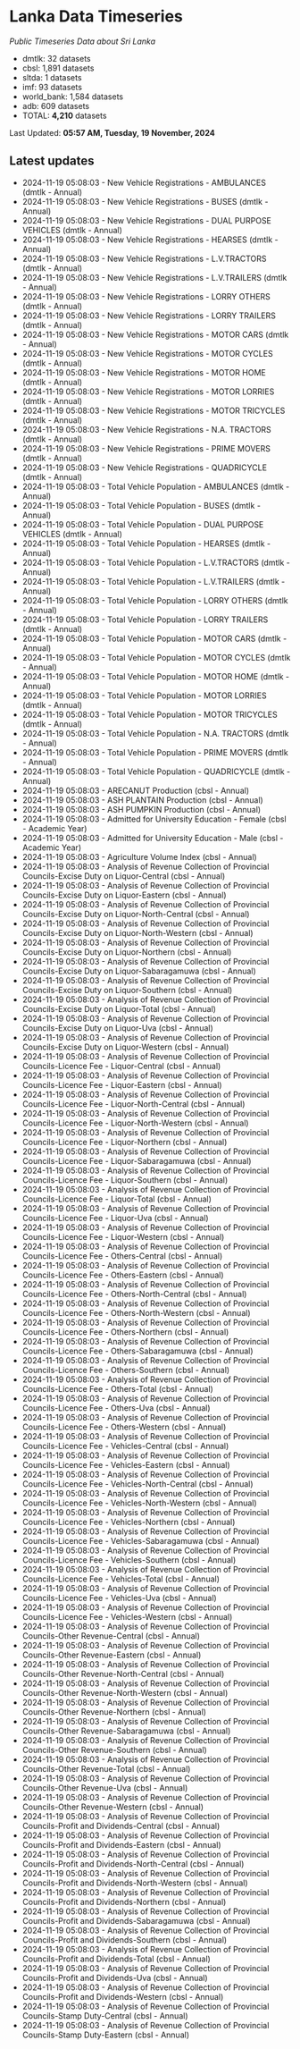 # Lanka Data Timeseries
*Public Timeseries Data about Sri Lanka*

* dmtlk: 32 datasets
* cbsl: 1,891 datasets
* sltda: 1 datasets
* imf: 93 datasets
* world_bank: 1,584 datasets
* adb: 609 datasets
* TOTAL: **4,210** datasets

Last Updated: **05:57 AM, Tuesday, 19 November, 2024**

## Latest updates

* 2024-11-19 05:08:03 - New Vehicle Registrations - AMBULANCES (dmtlk - Annual)
* 2024-11-19 05:08:03 - New Vehicle Registrations - BUSES (dmtlk - Annual)
* 2024-11-19 05:08:03 - New Vehicle Registrations - DUAL PURPOSE VEHICLES (dmtlk - Annual)
* 2024-11-19 05:08:03 - New Vehicle Registrations - HEARSES (dmtlk - Annual)
* 2024-11-19 05:08:03 - New Vehicle Registrations - L.V.TRACTORS (dmtlk - Annual)
* 2024-11-19 05:08:03 - New Vehicle Registrations - L.V.TRAILERS (dmtlk - Annual)
* 2024-11-19 05:08:03 - New Vehicle Registrations - LORRY OTHERS (dmtlk - Annual)
* 2024-11-19 05:08:03 - New Vehicle Registrations - LORRY TRAILERS (dmtlk - Annual)
* 2024-11-19 05:08:03 - New Vehicle Registrations - MOTOR CARS (dmtlk - Annual)
* 2024-11-19 05:08:03 - New Vehicle Registrations - MOTOR CYCLES (dmtlk - Annual)
* 2024-11-19 05:08:03 - New Vehicle Registrations - MOTOR HOME (dmtlk - Annual)
* 2024-11-19 05:08:03 - New Vehicle Registrations - MOTOR LORRIES (dmtlk - Annual)
* 2024-11-19 05:08:03 - New Vehicle Registrations - MOTOR TRICYCLES (dmtlk - Annual)
* 2024-11-19 05:08:03 - New Vehicle Registrations - N.A. TRACTORS (dmtlk - Annual)
* 2024-11-19 05:08:03 - New Vehicle Registrations - PRIME MOVERS (dmtlk - Annual)
* 2024-11-19 05:08:03 - New Vehicle Registrations - QUADRICYCLE (dmtlk - Annual)
* 2024-11-19 05:08:03 - Total Vehicle Population - AMBULANCES (dmtlk - Annual)
* 2024-11-19 05:08:03 - Total Vehicle Population - BUSES (dmtlk - Annual)
* 2024-11-19 05:08:03 - Total Vehicle Population - DUAL PURPOSE VEHICLES (dmtlk - Annual)
* 2024-11-19 05:08:03 - Total Vehicle Population - HEARSES (dmtlk - Annual)
* 2024-11-19 05:08:03 - Total Vehicle Population - L.V.TRACTORS (dmtlk - Annual)
* 2024-11-19 05:08:03 - Total Vehicle Population - L.V.TRAILERS (dmtlk - Annual)
* 2024-11-19 05:08:03 - Total Vehicle Population - LORRY OTHERS (dmtlk - Annual)
* 2024-11-19 05:08:03 - Total Vehicle Population - LORRY TRAILERS (dmtlk - Annual)
* 2024-11-19 05:08:03 - Total Vehicle Population - MOTOR CARS (dmtlk - Annual)
* 2024-11-19 05:08:03 - Total Vehicle Population - MOTOR CYCLES (dmtlk - Annual)
* 2024-11-19 05:08:03 - Total Vehicle Population - MOTOR HOME (dmtlk - Annual)
* 2024-11-19 05:08:03 - Total Vehicle Population - MOTOR LORRIES (dmtlk - Annual)
* 2024-11-19 05:08:03 - Total Vehicle Population - MOTOR TRICYCLES (dmtlk - Annual)
* 2024-11-19 05:08:03 - Total Vehicle Population - N.A. TRACTORS (dmtlk - Annual)
* 2024-11-19 05:08:03 - Total Vehicle Population - PRIME MOVERS (dmtlk - Annual)
* 2024-11-19 05:08:03 - Total Vehicle Population - QUADRICYCLE (dmtlk - Annual)
* 2024-11-19 05:08:03 - ARECANUT Production (cbsl - Annual)
* 2024-11-19 05:08:03 - ASH PLANTAIN Production (cbsl - Annual)
* 2024-11-19 05:08:03 - ASH PUMPKIN Production (cbsl - Annual)
* 2024-11-19 05:08:03 - Admitted for University Education - Female (cbsl - Academic Year)
* 2024-11-19 05:08:03 - Admitted for University Education - Male (cbsl - Academic Year)
* 2024-11-19 05:08:03 - Agriculture Volume Index (cbsl - Annual)
* 2024-11-19 05:08:03 - Analysis of Revenue Collection of Provincial Councils-Excise Duty on Liquor-Central (cbsl - Annual)
* 2024-11-19 05:08:03 - Analysis of Revenue Collection of Provincial Councils-Excise Duty on Liquor-Eastern (cbsl - Annual)
* 2024-11-19 05:08:03 - Analysis of Revenue Collection of Provincial Councils-Excise Duty on Liquor-North-Central (cbsl - Annual)
* 2024-11-19 05:08:03 - Analysis of Revenue Collection of Provincial Councils-Excise Duty on Liquor-North-Western (cbsl - Annual)
* 2024-11-19 05:08:03 - Analysis of Revenue Collection of Provincial Councils-Excise Duty on Liquor-Northern (cbsl - Annual)
* 2024-11-19 05:08:03 - Analysis of Revenue Collection of Provincial Councils-Excise Duty on Liquor-Sabaragamuwa (cbsl - Annual)
* 2024-11-19 05:08:03 - Analysis of Revenue Collection of Provincial Councils-Excise Duty on Liquor-Southern (cbsl - Annual)
* 2024-11-19 05:08:03 - Analysis of Revenue Collection of Provincial Councils-Excise Duty on Liquor-Total (cbsl - Annual)
* 2024-11-19 05:08:03 - Analysis of Revenue Collection of Provincial Councils-Excise Duty on Liquor-Uva (cbsl - Annual)
* 2024-11-19 05:08:03 - Analysis of Revenue Collection of Provincial Councils-Excise Duty on Liquor-Western (cbsl - Annual)
* 2024-11-19 05:08:03 - Analysis of Revenue Collection of Provincial Councils-Licence Fee - Liquor-Central (cbsl - Annual)
* 2024-11-19 05:08:03 - Analysis of Revenue Collection of Provincial Councils-Licence Fee - Liquor-Eastern (cbsl - Annual)
* 2024-11-19 05:08:03 - Analysis of Revenue Collection of Provincial Councils-Licence Fee - Liquor-North-Central (cbsl - Annual)
* 2024-11-19 05:08:03 - Analysis of Revenue Collection of Provincial Councils-Licence Fee - Liquor-North-Western (cbsl - Annual)
* 2024-11-19 05:08:03 - Analysis of Revenue Collection of Provincial Councils-Licence Fee - Liquor-Northern (cbsl - Annual)
* 2024-11-19 05:08:03 - Analysis of Revenue Collection of Provincial Councils-Licence Fee - Liquor-Sabaragamuwa (cbsl - Annual)
* 2024-11-19 05:08:03 - Analysis of Revenue Collection of Provincial Councils-Licence Fee - Liquor-Southern (cbsl - Annual)
* 2024-11-19 05:08:03 - Analysis of Revenue Collection of Provincial Councils-Licence Fee - Liquor-Total (cbsl - Annual)
* 2024-11-19 05:08:03 - Analysis of Revenue Collection of Provincial Councils-Licence Fee - Liquor-Uva (cbsl - Annual)
* 2024-11-19 05:08:03 - Analysis of Revenue Collection of Provincial Councils-Licence Fee - Liquor-Western (cbsl - Annual)
* 2024-11-19 05:08:03 - Analysis of Revenue Collection of Provincial Councils-Licence Fee - Others-Central (cbsl - Annual)
* 2024-11-19 05:08:03 - Analysis of Revenue Collection of Provincial Councils-Licence Fee - Others-Eastern (cbsl - Annual)
* 2024-11-19 05:08:03 - Analysis of Revenue Collection of Provincial Councils-Licence Fee - Others-North-Central (cbsl - Annual)
* 2024-11-19 05:08:03 - Analysis of Revenue Collection of Provincial Councils-Licence Fee - Others-North-Western (cbsl - Annual)
* 2024-11-19 05:08:03 - Analysis of Revenue Collection of Provincial Councils-Licence Fee - Others-Northern (cbsl - Annual)
* 2024-11-19 05:08:03 - Analysis of Revenue Collection of Provincial Councils-Licence Fee - Others-Sabaragamuwa (cbsl - Annual)
* 2024-11-19 05:08:03 - Analysis of Revenue Collection of Provincial Councils-Licence Fee - Others-Southern (cbsl - Annual)
* 2024-11-19 05:08:03 - Analysis of Revenue Collection of Provincial Councils-Licence Fee - Others-Total (cbsl - Annual)
* 2024-11-19 05:08:03 - Analysis of Revenue Collection of Provincial Councils-Licence Fee - Others-Uva (cbsl - Annual)
* 2024-11-19 05:08:03 - Analysis of Revenue Collection of Provincial Councils-Licence Fee - Others-Western (cbsl - Annual)
* 2024-11-19 05:08:03 - Analysis of Revenue Collection of Provincial Councils-Licence Fee - Vehicles-Central (cbsl - Annual)
* 2024-11-19 05:08:03 - Analysis of Revenue Collection of Provincial Councils-Licence Fee - Vehicles-Eastern (cbsl - Annual)
* 2024-11-19 05:08:03 - Analysis of Revenue Collection of Provincial Councils-Licence Fee - Vehicles-North-Central (cbsl - Annual)
* 2024-11-19 05:08:03 - Analysis of Revenue Collection of Provincial Councils-Licence Fee - Vehicles-North-Western (cbsl - Annual)
* 2024-11-19 05:08:03 - Analysis of Revenue Collection of Provincial Councils-Licence Fee - Vehicles-Northern (cbsl - Annual)
* 2024-11-19 05:08:03 - Analysis of Revenue Collection of Provincial Councils-Licence Fee - Vehicles-Sabaragamuwa (cbsl - Annual)
* 2024-11-19 05:08:03 - Analysis of Revenue Collection of Provincial Councils-Licence Fee - Vehicles-Southern (cbsl - Annual)
* 2024-11-19 05:08:03 - Analysis of Revenue Collection of Provincial Councils-Licence Fee - Vehicles-Total (cbsl - Annual)
* 2024-11-19 05:08:03 - Analysis of Revenue Collection of Provincial Councils-Licence Fee - Vehicles-Uva (cbsl - Annual)
* 2024-11-19 05:08:03 - Analysis of Revenue Collection of Provincial Councils-Licence Fee - Vehicles-Western (cbsl - Annual)
* 2024-11-19 05:08:03 - Analysis of Revenue Collection of Provincial Councils-Other Revenue-Central (cbsl - Annual)
* 2024-11-19 05:08:03 - Analysis of Revenue Collection of Provincial Councils-Other Revenue-Eastern (cbsl - Annual)
* 2024-11-19 05:08:03 - Analysis of Revenue Collection of Provincial Councils-Other Revenue-North-Central (cbsl - Annual)
* 2024-11-19 05:08:03 - Analysis of Revenue Collection of Provincial Councils-Other Revenue-North-Western (cbsl - Annual)
* 2024-11-19 05:08:03 - Analysis of Revenue Collection of Provincial Councils-Other Revenue-Northern (cbsl - Annual)
* 2024-11-19 05:08:03 - Analysis of Revenue Collection of Provincial Councils-Other Revenue-Sabaragamuwa (cbsl - Annual)
* 2024-11-19 05:08:03 - Analysis of Revenue Collection of Provincial Councils-Other Revenue-Southern (cbsl - Annual)
* 2024-11-19 05:08:03 - Analysis of Revenue Collection of Provincial Councils-Other Revenue-Total (cbsl - Annual)
* 2024-11-19 05:08:03 - Analysis of Revenue Collection of Provincial Councils-Other Revenue-Uva (cbsl - Annual)
* 2024-11-19 05:08:03 - Analysis of Revenue Collection of Provincial Councils-Other Revenue-Western (cbsl - Annual)
* 2024-11-19 05:08:03 - Analysis of Revenue Collection of Provincial Councils-Profit and Dividends-Central (cbsl - Annual)
* 2024-11-19 05:08:03 - Analysis of Revenue Collection of Provincial Councils-Profit and Dividends-Eastern (cbsl - Annual)
* 2024-11-19 05:08:03 - Analysis of Revenue Collection of Provincial Councils-Profit and Dividends-North-Central (cbsl - Annual)
* 2024-11-19 05:08:03 - Analysis of Revenue Collection of Provincial Councils-Profit and Dividends-North-Western (cbsl - Annual)
* 2024-11-19 05:08:03 - Analysis of Revenue Collection of Provincial Councils-Profit and Dividends-Northern (cbsl - Annual)
* 2024-11-19 05:08:03 - Analysis of Revenue Collection of Provincial Councils-Profit and Dividends-Sabaragamuwa (cbsl - Annual)
* 2024-11-19 05:08:03 - Analysis of Revenue Collection of Provincial Councils-Profit and Dividends-Southern (cbsl - Annual)
* 2024-11-19 05:08:03 - Analysis of Revenue Collection of Provincial Councils-Profit and Dividends-Total (cbsl - Annual)
* 2024-11-19 05:08:03 - Analysis of Revenue Collection of Provincial Councils-Profit and Dividends-Uva (cbsl - Annual)
* 2024-11-19 05:08:03 - Analysis of Revenue Collection of Provincial Councils-Profit and Dividends-Western (cbsl - Annual)
* 2024-11-19 05:08:03 - Analysis of Revenue Collection of Provincial Councils-Stamp Duty-Central (cbsl - Annual)
* 2024-11-19 05:08:03 - Analysis of Revenue Collection of Provincial Councils-Stamp Duty-Eastern (cbsl - Annual)